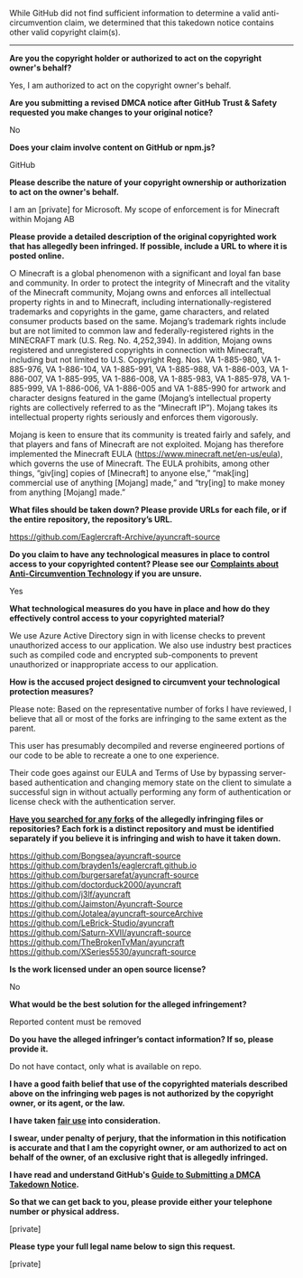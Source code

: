 While GitHub did not find sufficient information to determine a valid anti-circumvention claim, we determined that this takedown notice contains other valid copyright claim(s).

---

**Are you the copyright holder or authorized to act on the copyright owner's behalf?**

Yes, I am authorized to act on the copyright owner's behalf.

**Are you submitting a revised DMCA notice after GitHub Trust & Safety requested you make changes to your original notice?**

No

**Does your claim involve content on GitHub or npm.js?**

GitHub

**Please describe the nature of your copyright ownership or authorization to act on the owner's behalf.**

I am an [private] for Microsoft. My scope of enforcement is for Minecraft within Mojang AB

**Please provide a detailed description of the original copyrighted work that has allegedly been infringed. If possible, include a URL to where it is posted online.**

○ Minecraft is a global phenomenon with a significant and loyal fan base and community. In order to protect the integrity of Minecraft and the vitality of the Minecraft community, Mojang owns and enforces all intellectual property rights in and to Minecraft, including internationally-registered trademarks and copyrights in the game, game characters, and related consumer products based on the same. Mojang’s trademark rights include but are not limited to common law and federally-registered rights in the MINECRAFT mark (U.S. Reg. No. 4,252,394). In addition, Mojang owns registered and unregistered copyrights in connection with Minecraft, including but not limited to U.S. Copyright Reg. Nos. VA 1-885-980, VA 1-885-976, VA 1-886-104, VA 1-885-991, VA 1-885-988, VA 1-886-003, VA 1-886-007, VA 1-885-995, VA 1-886-008, VA 1-885-983, VA 1-885-978, VA 1-885-999, VA 1-886-006, VA 1-886-005 and VA 1-885-990 for artwork and character designs featured in the game (Mojang’s intellectual property rights are collectively referred to as the “Minecraft IP”). Mojang takes its intellectual property rights seriously and enforces them vigorously.

Mojang is keen to ensure that its community is treated fairly and safely, and that players and fans of Minecraft are not exploited. Mojang has therefore implemented the Minecraft EULA (https://www.minecraft.net/en-us/eula), which governs the use of Minecraft. The EULA prohibits, among other things, “giv[ing] copies of [Minecraft] to anyone else,” “mak[ing] commercial use of anything [Mojang] made,” and “try[ing] to make money from anything [Mojang] made.”

**What files should be taken down? Please provide URLs for each file, or if the entire repository, the repository’s URL.**

https://github.com/Eaglercraft-Archive/ayuncraft-source

**Do you claim to have any technological measures in place to control access to your copyrighted content? Please see our <a href="https://docs.github.com/articles/guide-to-submitting-a-dmca-takedown-notice#complaints-about-anti-circumvention-technology">Complaints about Anti-Circumvention Technology</a> if you are unsure.**

Yes

**What technological measures do you have in place and how do they effectively control access to your copyrighted material?**

We use Azure Active Directory sign in with license checks to prevent unauthorized access to our application. We also use industry best practices such as compiled code and encrypted sub-components to prevent unauthorized or inappropriate access to our application.

**How is the accused project designed to circumvent your technological protection measures?**

Please note: Based on the representative number of forks I have reviewed, I believe that all or most of the forks are infringing to the same extent as the parent.

This user has presumably decompiled and reverse engineered portions of our code to be able to recreate a one to one experience.

Their code goes against our EULA and Terms of Use by bypassing server-based authentication and changing memory state on the client to simulate a successful sign in without actually performing any form of authentication or license check with the authentication server.

**<a href="https://docs.github.com/articles/dmca-takedown-policy#b-what-about-forks-or-whats-a-fork">Have you searched for any forks</a> of the allegedly infringing files or repositories? Each fork is a distinct repository and must be identified separately if you believe it is infringing and wish to have it taken down.**

https://github.com/Bongsea/ayuncraft-source  
https://github.com/brayden1s/eaglercraft.github.io  
https://github.com/burgersarefat/ayuncraft-source  
https://github.com/doctorduck2000/ayuncraft  
https://github.com/j3lf/ayuncraft  
https://github.com/Jaimston/Ayuncraft-Source  
https://github.com/Jotalea/ayuncraft-sourceArchive  
https://github.com/LeBrick-Studio/ayuncraft  
https://github.com/Saturn-XVII/ayuncraft-source  
https://github.com/TheBrokenTvMan/ayuncraft  
https://github.com/XSeries5530/ayuncraft-source  

**Is the work licensed under an open source license?**

No

**What would be the best solution for the alleged infringement?**

Reported content must be removed

**Do you have the alleged infringer’s contact information? If so, please provide it.**

Do not have contact, only what is available on repo.

**I have a good faith belief that use of the copyrighted materials described above on the infringing web pages is not authorized by the copyright owner, or its agent, or the law.**

**I have taken <a href="https://www.lumendatabase.org/topics/22">fair use</a> into consideration.**

**I swear, under penalty of perjury, that the information in this notification is accurate and that I am the copyright owner, or am authorized to act on behalf of the owner, of an exclusive right that is allegedly infringed.**

**I have read and understand GitHub's <a href="https://docs.github.com/articles/guide-to-submitting-a-dmca-takedown-notice/">Guide to Submitting a DMCA Takedown Notice</a>.**

**So that we can get back to you, please provide either your telephone number or physical address.**

[private]

**Please type your full legal name below to sign this request.**

[private]
